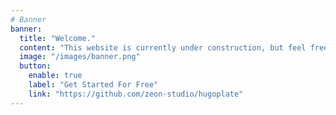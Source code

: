 ```yaml
---
# Banner
banner:
  title: "Welcome."
  content: "This website is currently under construction, but feel free to have a look around in the mean time."
  image: "/images/banner.png"
  button:
    enable: true
    label: "Get Started For Free"
    link: "https://github.com/zeon-studio/hugoplate"
---
```

